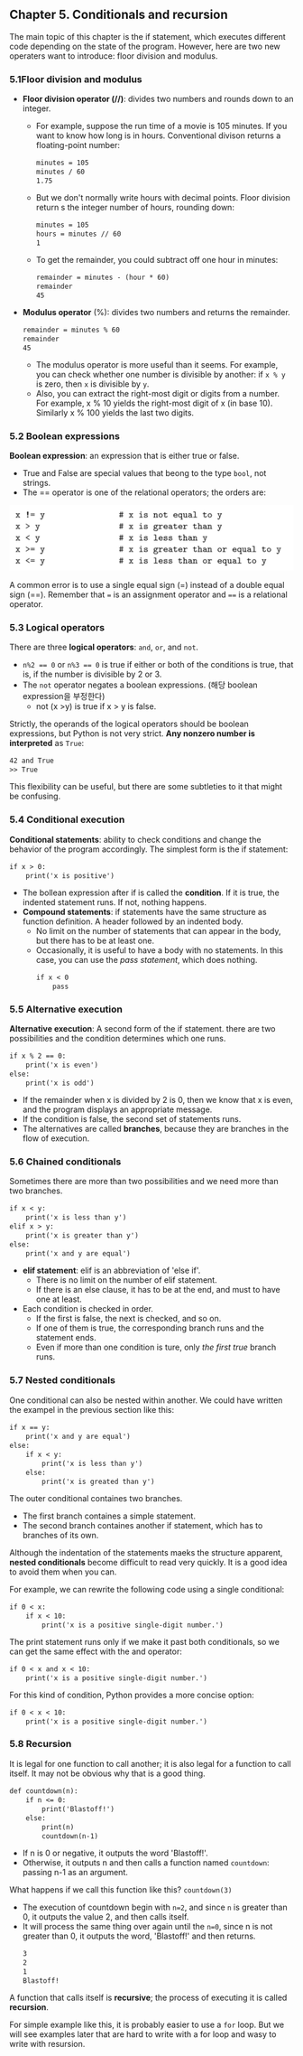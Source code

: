 ## Chapter 5. Conditionals and recursion

The main topic of this chapter is the if statement, which executes different code depending on the state of the program. However, here are two new operaters want to introduce: floor division and modulus.

### 5.1Floor division and modulus

- **Floor division operator (//)**: divides two numbers and rounds down to an integer.

  - For example, suppose the run time of a movie is 105 minutes. If you want to know how long is in hours. Conventional divison returns a floating-point number:

    ```
    minutes = 105
    minutes / 60 
    1.75
    ```
  - But we don't normally write hours with decimal points. Floor division return s the integer number of hours, rounding down:

    ```
    minutes = 105
    hours = minutes // 60
    1
    ```
  - To get the remainder, you could subtract off one hour in minutes:

    ```
    remainder = minutes - (hour * 60)
    remainder
    45
    ```
- **Modulus operator** (%): divides two numbers and returns the remainder.

  ```
  remainder = minutes % 60
  remainder
  45
  ```

  - The modulus operator is more useful than it seems. For example, you can check whether one number is divisible by another: if `x % y` is zero, then `x` is divisible by `y`.
  - Also, you can extract the right-most digit or digits from a number. For example, x % 10 yields the right-most digit of x (in base 10). Similarly x % 100 yields the last two digits.

### 5.2 Boolean expressions

**Boolean expression**: an expression that is either true or false.

- True and False are special values that beong to the type `bool`, not strings.
- The == operator is one of the relational operators; the orders are:

![1694934833354](image/ch5/1694934833354.png)

A common error is to use a single equal sign (=) instead of a double equal sign (==). Remember that `=` is an assignment operator and `==` is a relational operator.

### 5.3 Logical operators

There are three **logical operators**: `and`, `or`, and `not`.

- `n%2 == 0` or `n%3 == 0` is true if either or both of the conditions is true, that is, if the number is divisible by 2 or 3.
- The `not` operator negates a boolean expressions. (해당 boolean expression을 부정한다)
  - not (x >y) is true if x > y is false.

Strictly, the operands of the logical operators should be boolean expressions, but Python is not very strict. **Any nonzero number is interpreted** as `True`:

```
42 and True
>> True
```

This flexibility can be useful, but there are some subtleties to it that might be confusing.

### 5.4 Conditional execution

**Conditional statements**: ability to check conditions and change the behavior of the program accordingly. The simplest form is the if statement:

```
if x > 0:
    print('x is positive')
```

- The bollean expression after if is called the **condition**. If it is true, the indented statement runs. If not, nothing happens.
- **Compound statements**: if statements have the same structure as function definition. A header followed by an indented body.
  - No limit on the number of statements that can appear in the body, but there has to be at least one.
  - Occasionally, it is useful to have a body with no statements. In this case, you can use the *pass statement*, which does nothing.
    ```
    if x < 0
        pass
    ```

### 5.5 Alternative execution

**Alternative execution**: A second form of the if statement. there are two possibilities and the condition determines which one runs.

```
if x % 2 == 0:
    print('x is even')
else:
    print('x is odd')
```

- If the remainder when x is divided by 2 is 0, then we know that x is even, and the program displays an appropriate message.
- If the condition is false, the second set of statements runs.
- The alternatives are called **branches**, because they are branches in the flow of execution.

### 5.6 Chained conditionals

Sometimes there are more than two possibilities and we need more than two branches.

```
if x < y:
    print('x is less than y')
elif x > y:
    print('x is greater than y')
else:
    print('x and y are equal')
```

- **elif statement**: elif is an abbreviation of 'else if'.
  - There is no limit on the number of elif statement.
  - If there is an else clause, it has to be at the end, and must to have one at least.
- Each condition is checked in order.
  - If the first is false, the next is checked, and so on.
  - If one of them is true, the corresponding branch runs and the statement ends.
  - Even if more than one condition is ture, only *the first true* branch runs.

### 5.7 Nested conditionals

One conditional can also be nested within another. We could have written the exampel in the previous section like this:

```
if x == y:
    print('x and y are equal')
else:
    if x < y:
        print('x is less than y')
    else:
        print('x is greated than y')
```

The outer conditional containes two branches.

- The first branch containes a simple statement.
- The second branch containes another if statement, which has to branches of its own.

Although the indentation of the statements maeks the structure apparent, **nested conditionals** become difficult to read very quickly. It is a good idea to avoid them when you can.

For example, we can rewrite the following code using a single conditional:

```
if 0 < x:
    if x < 10:
        print('x is a positive single-digit number.')
```

The print statement runs only if we make it past both conditionals, so we can get the same effect with the and operator:

```
if 0 < x and x < 10:
    print('x is a positive single-digit number.')
```

For this kind of condition, Python provides a more concise option:

```
if 0 < x < 10:
    print('x is a positive single-digit number.')
```

### 5.8 Recursion

It is legal for one function to call another; it is also legal for a function to call itself. It may not be obvious why that is a good thing.

```
def countdown(n):
    if n <= 0:
        print('Blastoff!')
    else:
        print(n)
        countdown(n-1)
```

- If n is 0 or negative, it outputs the word 'Blastoff!'.
- Otherwise, it outputs n and then calls a function named `countdown`: passing n-1 as an argument.

What happens if we call this function like this? `countdown(3)`

- The execution of countdown begin with `n=2`, and since `n` is greater than 0, it outputs the value 2, and then calls itself.
- It will process the same thing over again until the `n=0`, since n is not greater than 0, it outputs the word, 'Blastoff!' and then returns.
  ```
  3
  2
  1
  Blastoff!
  ```

A function that calls itself is **recursive**; the process of executing it is called **recursion**.

For simple example like this, it is probably easier to use a `for` loop. But we will see examples later that are hard to write with a for loop and wasy to write with resursion.
